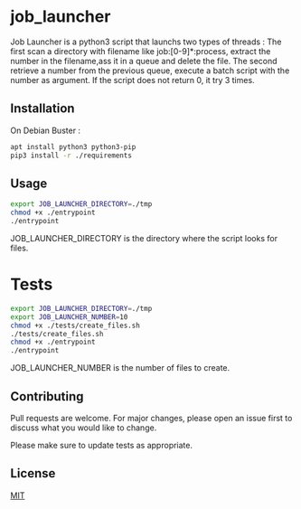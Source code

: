 # job_launcher


Job Launcher is a python3 script that launchs two types of threads :
The first scan a directory with filename like job:[0-9]\*:process, extract the number in the filename,ass it in a queue and delete the file.
The second retrieve a number from the previous queue, execute a batch script with the number as argument.
If the script does not return 0, it try 3 times.
## Installation

On Debian Buster :

```bash
apt install python3 python3-pip
pip3 install -r ./requirements
```

## Usage

```bash
export JOB_LAUNCHER_DIRECTORY=./tmp
chmod +x ./entrypoint
./entrypoint
```

JOB_LAUNCHER_DIRECTORY is the directory where the script looks for files.


# Tests

```bash
export JOB_LAUNCHER_DIRECTORY=./tmp
export JOB_LAUNCHER_NUMBER=10
chmod +x ./tests/create_files.sh
./tests/create_files.sh
chmod +x ./entrypoint
./entrypoint
```
JOB_LAUNCHER_NUMBER is the number of files to create.

## Contributing
Pull requests are welcome. For major changes, please open an issue first to discuss what you would like to change.

Please make sure to update tests as appropriate.

## License
[MIT](https://choosealicense.com/licenses/mit/)
